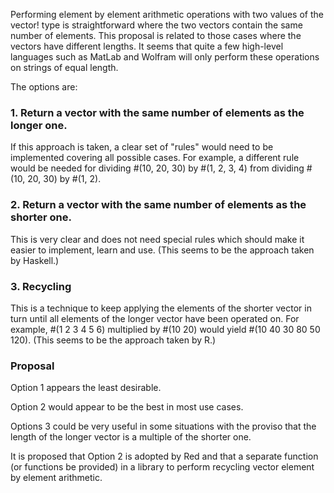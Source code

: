 Performing element by element arithmetic operations with two values of the vector! type is straightforward where the two vectors contain the same number of elements. This proposal is related to those cases where the vectors have different lengths. It seems that quite a few high-level languages such as MatLab and Wolfram will only perform these operations on strings of equal length.

The options are:

### 1. Return a vector with the same number of elements as the longer one.
If this approach is taken, a clear set of "rules" would need to be implemented covering all possible cases. For example, a different rule would be needed for dividing #(10, 20, 30) by #(1, 2, 3, 4) from dividing #(10, 20, 30) by #(1, 2).

### 2. Return a vector with the same number of elements as the shorter one.
This is very clear and does not need special rules which should make it easier to implement, learn and use. (This seems to be the approach taken by Haskell.)

### 3. Recycling
This is a technique to keep applying the elements of the shorter vector in turn until all elements of the  longer vector have been operated on. For example, #(1 2 3 4 5 6) multiplied by #(10 20) would yield #(10 40 30 80 50 120). (This seems to be the approach taken by R.)

### Proposal

Option 1 appears the least desirable.

Option 2 would appear to be the best in most use cases.

Options 3 could be very useful in some situations with the proviso that the length of the longer vector is a multiple of the shorter one.

It is proposed that Option 2 is adopted by Red and that a separate function (or functions be provided) in a library to perform recycling vector element by element arithmetic. 
